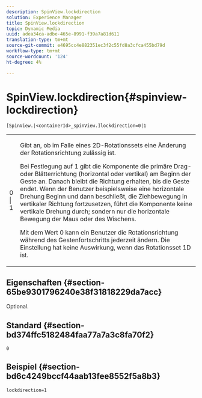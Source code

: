```yaml
---
description: SpinView.lockdirection
solution: Experience Manager
title: SpinView.lockdirection
topic: Dynamic Media
uuid: adea34ca-adbe-465e-8991-f39a7a81d611
translation-type: tm+mt
source-git-commit: e4695cc4e882351ec3f2c55fd8a3cfca455bd79d
workflow-type: tm+mt
source-wordcount: '124'
ht-degree: 4%

---
```



# SpinView.lockdirection{#spinview-lockdirection}

`[SpinView.|<containerId>_spinView.]lockdirection=0|1`

<table id="table_18D47E7C6A2D4D68B94225CB621D5F7C"> 
 <tbody> 
  <tr> 
   <td colname="col1"> <p> <span class="codeph"> 0 | 1 </span> </p> </td> 
   <td colname="col2"> <p> Gibt an, ob im Falle eines 2D-Rotationssets eine Änderung der Rotationsrichtung zulässig ist. </p> <p>Bei Festlegung auf <span class="codeph"> 1 </span> gibt die Komponente die primäre Drag- oder Blätterrichtung (horizontal oder vertikal) am Beginn der Geste an. Danach bleibt die Richtung erhalten, bis die Geste endet. Wenn der Benutzer beispielsweise eine horizontale Drehung Beginn und dann beschließt, die Ziehbewegung in vertikaler Richtung fortzusetzen, führt die Komponente keine vertikale Drehung durch; sondern nur die horizontale Bewegung der Maus oder des Wischens. </p> <p>Mit dem Wert <span class="codeph"> 0 </span> kann ein Benutzer die Rotationsrichtung während des Gestenfortschritts jederzeit ändern. Die Einstellung hat keine Auswirkung, wenn das Rotationsset 1D ist. </p> </td> 
  </tr> 
 </tbody> 
</table>

## Eigenschaften {#section-65be9301796240e38f31818229da7acc}

Optional.

## Standard {#section-bd374ffc5182484faa77a7a3c8fa70f2}

`0`

## Beispiel {#section-bd6c4249bccf44aab13fee8552f5a8b3}

`lockdirection=1`
